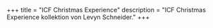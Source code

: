 +++
title = "ICF Christmas Experience"
description = "ICF Christmas Experience kollektion von Levyn Schneider."
+++